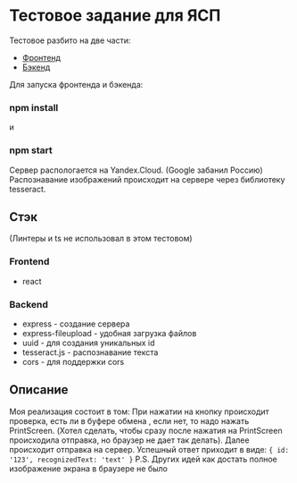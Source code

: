# Тестовое задание для ЯСП
Тестовое разбито на две части:
 - [Фронтенд](https://demasx64.github.io/yasp)
 - [Бэкенд](https://demasx64.github.io/yasp-backend)

Для запуска фронтенда и бэкенда:
### npm install
и
### npm start
Сервер распологается на Yandex.Cloud. (Google забанил Россию)
Распознавание изображений происходит на сервере через библиотеку tesseract.
## Стэк
(Линтеры и ts не использовал в этом тестовом)
### Frontend
- react
### Backend
- express - создание сервера
- express-fileupload - удобная загрузка файлов
- uuid - для создания уникальных id
- tesseract.js - распознавание текста
- cors - для поддержки cors
## Описание
Моя реализация состоит в том:
При нажатии на кнопку происходит проверка, есть ли в буфере обмена , если нет, то надо нажать PrintScreen. (Хотел сделать, чтобы сразу после нажатия на PrintScreen происходила отправка, но браузер не дает так делать). Далее происходит отправка на сервер.
Успешный ответ приходит в виде:
``{
        id: '123', recognizedText: 'text'
}``
P.S. Других идей как достать полное изображение экрана в браузере не было
